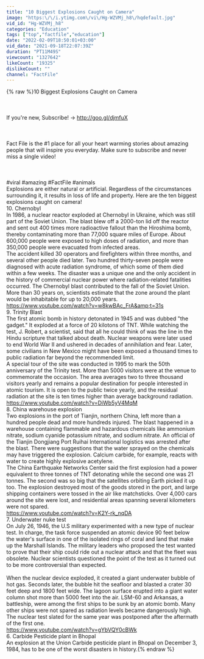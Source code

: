```yaml
---
title: "10 Biggest Explosions Caught on Camera"
image: "https:\/\/i.ytimg.com\/vi\/Hg-WZVMj_h8\/hqdefault.jpg"
vid_id: "Hg-WZVMj_h8"
categories: "Education"
tags: ["top","factfile","education"]
date: "2022-02-09T18:50:01+03:00"
vid_date: "2021-09-18T22:07:39Z"
duration: "PT11M49S"
viewcount: "1327642"
likeCount: "19325"
dislikeCount: ""
channel: "FactFile"
---
```

{% raw %}10 Biggest Explosions Caught on Camera<br /><br /><br /><br />If you're new, Subscribe! → <a rel="nofollow" target="blank" href="http://goo.gl/djmfuX">http://goo.gl/djmfuX</a><br /><br /><br /><br />Fact File is the #1 place for all your heart warming stories about amazing people that will inspire you everyday. Make sure to subscribe and never miss a single video!<br /><br /><br /><br />#viral #amazing #FactFile #animals<br />Explosions are either natural or artificial. Regardless of the circumstances surrounding it, it results in loss of life and property. Here are the ten biggest explosions caught on camera!<br />10. Chernobyl<br />In 1986, a nuclear reactor exploded at Chernobyl in Ukraine, which was still part of the Soviet Union. The blast blew off a 2000-ton lid off the reactor and sent out 400 times more radioactive fallout than the Hiroshima bomb, thereby contaminating more than 77,000 square miles of Europe. About 600,000 people were exposed to high doses of radiation, and more than 350,000 people were evacuated from infected areas.<br />The accident killed 30 operators and firefighters within three months, and several other people died later. Two hundred thirty-seven people were diagnosed with acute radiation syndrome, of which some of them died within a few weeks. The disaster was a unique one and the only accident in the history of commercial nuclear power where radiation-related fatalities occurred. The Chernobyl blast contributed to the fall of the Soviet Union. More than 30 years on, scientists estimate that the zone around the plant would be inhabitable for up to 20,000 years.<br /><a rel="nofollow" target="blank" href="https://www.youtube.com/watch?v=w8kwBAc_FrA&amp;t=31s">https://www.youtube.com/watch?v=w8kwBAc_FrA&amp;t=31s</a><br />9. Trinity Blast<br />The first atomic bomb in history detonated in 1945 and was dubbed &quot;the gadget.&quot; It exploded at a force of 20 kilotons of TNT. While watching the test, J. Robert, a scientist, said that all he could think of was the line in the Hindu scripture that talked about death. Nuclear weapons were later used to end World War II and ushered in decades of annihilation and fear. Later, some civilians in New Mexico might have been exposed a thousand times to public radiation far beyond the recommended limit.<br />A special tour of the site was conducted in 1995 to mark the 50th anniversary of the Trinity test. More than 5000 visitors were at the venue to commemorate the occasion. The area averages two to three thousand visitors yearly and remains a popular destination for people interested in atomic tourism. It is open to the public twice yearly, and the residual radiation at the site is ten times higher than average background radiation.<br /><a rel="nofollow" target="blank" href="https://www.youtube.com/watch?v=DiWb5yV4MqM">https://www.youtube.com/watch?v=DiWb5yV4MqM</a><br />8. China warehouse explosion<br />Two explosions in the port of Tianjin, northern China, left more than a hundred people dead and more hundreds injured. The blast happened in a warehouse containing flammable and hazardous chemicals like ammonium nitrate, sodium cyanide potassium nitrate, and sodium nitrate. An official of the Tianjin Dongjiang Port Ruihai International logistics was arrested after the blast. There were suggestions that the water sprayed on the chemicals may have triggered the explosion. Calcium carbide, for example, reacts with water to create highly explosive acetylene.<br />The China Earthquake Networks Center said the first explosion had a power equivalent to three tonnes of TNT detonating while the second one was 21 tonnes. The second was so big that the satellites orbiting Earth picked it up too. The explosion destroyed most of the goods stored in the port, and large shipping containers were tossed in the air like matchsticks. Over 4,000 cars around the site were lost, and residential areas spanning several kilometers were not spared.<br /><a rel="nofollow" target="blank" href="https://www.youtube.com/watch?v=K2Y-rk_nqDA">https://www.youtube.com/watch?v=K2Y-rk_nqDA</a><br />7. Underwater nuke test<br />On July 26, 1946, the U.S military experimented with a new type of nuclear test. In charge, the task force suspended an atomic device 90 feet below the water's surface in one of the isolated rings of coral and land that make up the Marshall Islands. The military leaders who proposed the test wanted to prove that their ship could ride out a nuclear attack and that the fleet was obsolete. Nuclear scientists questioned the point of the test as it turned out to be more controversial than expected.<br /><br />When the nuclear device exploded, it created a giant underwater bubble of hot gas. Seconds later, the bubble hit the seafloor and blasted a crater 30 feet deep and 1800 feet wide. The lagoon surface erupted into a giant water column shot more than 5000 feet into the air. LSM-60 and Arkansas, a battleship, were among the first ships to be sunk by an atomic bomb. Many other ships were not spared as radiation levels became dangerously high. The nuclear test slated for the same year was postponed after the aftermath of the first one. <br /><a rel="nofollow" target="blank" href="https://www.youtube.com/watch?v=gYbVQY0cBWk">https://www.youtube.com/watch?v=gYbVQY0cBWk</a><br />6. Carbide Pesticide plant in Bhopal<br />An explosion at the Union Carbide pesticide plant in Bhopal on December 3, 1984, has to be one of the worst disasters in history.{% endraw %}
